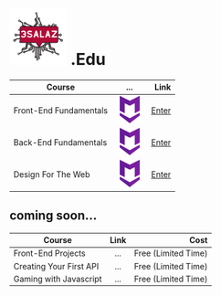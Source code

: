# <img src="https://raw.githubusercontent.com/3salaz/Courses/master/assets/images/logos/3salaz/3salaz-logo.png" width="100"> .Edu

| Course        | ... | Link |
| ------------- |:-------------:| -----:|
| Front-End Fundamentals |![alt text](https://github.com/adam-p/markdown-here/raw/master/src/common/images/icon48.png "Logo Title Text 1")  | [Enter](https://github.com/3salaz/Courses/tree/master/front-end) |
| Back-End Fundamentals |![alt text](https://github.com/adam-p/markdown-here/raw/master/src/common/images/icon48.png "Logo Title Text 1")  | [Enter](https://github.com/3salaz/Courses/tree/master/front-end) |
| Design For The Web |![alt text](https://github.com/adam-p/markdown-here/raw/master/src/common/images/icon48.png "Logo Title Text 1")  | [Enter](https://github.com/3salaz/Courses/tree/master/front-end) |

## coming soon...

| Course        | Link           | Cost |
| ------------- |:-------------:| -----:|
| Front-End Projects | ... | Free (Limited Time) |
| Creating Your First API | ... | Free (Limited Time) |
| Gaming with Javascript | ...  | Free (Limited Time) |